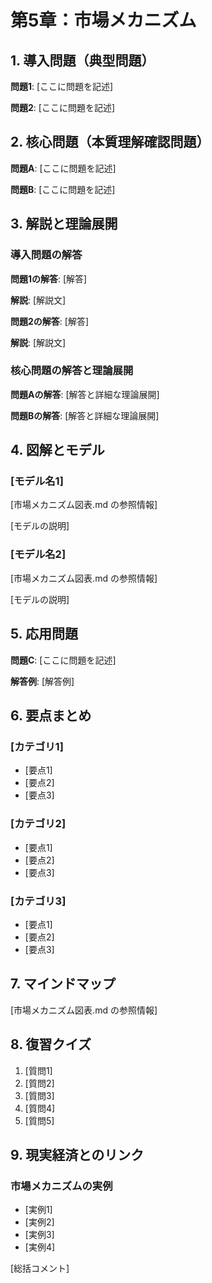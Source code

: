 # 第5章：市場メカニズム

## 1. 導入問題（典型問題）

**問題1**: [ここに問題を記述]

**問題2**: [ここに問題を記述]

## 2. 核心問題（本質理解確認問題）

**問題A**: [ここに問題を記述]

**問題B**: [ここに問題を記述]

## 3. 解説と理論展開

### 導入問題の解答

**問題1の解答**: [解答]

**解説**:
[解説文]

**問題2の解答**: [解答]

**解説**:
[解説文]

### 核心問題の解答と理論展開

**問題Aの解答**:
[解答と詳細な理論展開]

**問題Bの解答**:
[解答と詳細な理論展開]

## 4. 図解とモデル

### [モデル名1]
[市場メカニズム図表.md の参照情報]

[モデルの説明]

### [モデル名2]
[市場メカニズム図表.md の参照情報]

[モデルの説明]

## 5. 応用問題

**問題C**: [ここに問題を記述]

**解答例**:
[解答例]

## 6. 要点まとめ

### [カテゴリ1]
- [要点1]
- [要点2]
- [要点3]

### [カテゴリ2]
- [要点1]
- [要点2]
- [要点3]

### [カテゴリ3]
- [要点1]
- [要点2]
- [要点3]

## 7. マインドマップ
[市場メカニズム図表.md の参照情報]

## 8. 復習クイズ
1. [質問1]
2. [質問2]
3. [質問3]
4. [質問4]
5. [質問5]

## 9. 現実経済とのリンク
### 市場メカニズムの実例
- [実例1]
- [実例2]
- [実例3]
- [実例4]

[総括コメント] 